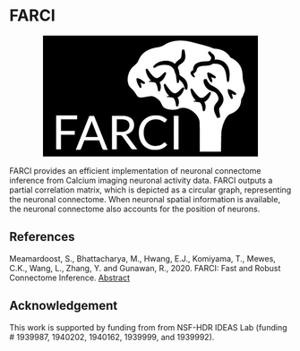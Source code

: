 # FARCI
<p align="center">
<img  src="https://github.com/CABSEL/FARCI/blob/master/docs/logo.jpg?raw=true">


FARCI provides an efficient implementation of neuronal connectome inference from Calcium imaging neuronal activity data. FARCI outputs a partial correlation matrix, which is depicted as a circular graph, representing the neuronal connectome. When neuronal spatial information is available, the neuronal connectome also accounts for the position of neurons.

## References

Meamardoost, S., Bhattacharya, M., Hwang, E.J., Komiyama, T., Mewes, C.K., Wang, L., Zhang, Y. and Gunawan, R., 2020. FARCI: Fast and Robust Connectome Inference.  [Abstract](https://www.biorxiv.org/content/10.1101/2020.10.07.330175v1)

## Acknowledgement

This work is supported by funding from from NSF-HDR IDEAS Lab (funding # 1939987, 1940202, 1940162, 1939999, and 1939992).
